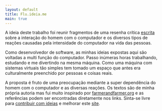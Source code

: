 ```yaml
---
layout: default
title: Flu.ideia.me
main: true
---
```


A ideia deste trabalho foi reunir fragmentos de uma resenha crítica [escrita] sobre a interação do homem com o computador e os diversos tipos de reações causadas pela intensidade do computador na vida das pessoas.

Como desenvolvedor de software, as minhas ideias expostas aqui são voltadas a multi função do computador. Passo inúmeras horas trabalhando, estudando e me divertindo na mesma máquina. Como uma máquina com sistemas virtuais tão simples tem tomado um espaço que antes era culturalmente preenchido por pessoas e coisas reais.

A proposta é fruto de uma preocupação mediante a super dependência do homem com o computador e as diversas reações. Os textos são de minha própria autoria mas fui muito inspirado por [farmerandfarmer.org][farmerandfarmer] e as referências podem ser encontradas diretamente nos links. Sinta-se livre para [contribuir com ideias][escrita] e melhorar este [site].

[escrita]: http://gist.github.com/jonatas/5201725
[site]: http://github.com/jonatas/flu.ideia.me
[farmerandfarmer]: http://farmerandfarmer.org

